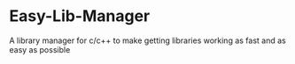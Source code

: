 # Easy-Lib-Manager
A library manager for c/c++ to make getting libraries working as fast and as easy as possible
